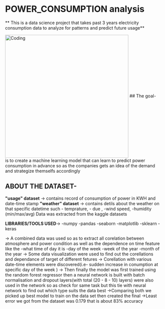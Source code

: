 # POWER_CONSUMPTION analysis
** This is a data science project that takes past 3 years electricity consumption data to analyze for patterns and predict future usage**

<img align="center" alt="Coding" width="400" src="https://ec.europa.eu/eurostat/documents/4187653/9806083/Energy+consumption+in+EU+households">
## The goal- 
is to create a machine learning model that can learn to predict power consumption in advance so as the companies gets an idea of the demand and strategize themselfs accordingly

## ABOUT THE DATASET-
**"usage" dataset** ->  contains record of consumption of power in KWH and date-time stamp
**"weather" dataset** -> contains detils about the weather on that specific datetime such   - temprature,
                                                                                            - due ,
                                                                                            -wind speed,
                                                                                            -humidity (min/max/avg)
Data was extracted from the kaggle datasets                                                                                             
                                                                                            
**LIBRARIES/TOOLS USED**-> -numpy
                           -pandas 
                           -seaborn 
                           -matplotlib 
                           -sklearn
                           -keras

-> A combined data was used so as to extract all corelation between atmosphere and power condition as well as the dependence on time feature like the -what time of day it is -day of the week -week of the year -month of the year
-> Some data visualization were used to find out the corellations and dependance of target of different fetures
-> Corellation with various date-time elements were discovered(i.e- sudden increase in conumption at specific day of the week )
-> Then finally the model was first  trained using the random forest regressor then a neural network is built with batch normalisation and dropout layers(with total (20 - 8 - 10) layers) were also used in the network so as check for same task but this tie with neural network to find out which type suits the data best
->Comparing both we picked up best model to train on  the data set then created the final 
->Least error we got from the dataset was 0.179 that is about 83% accuracy
